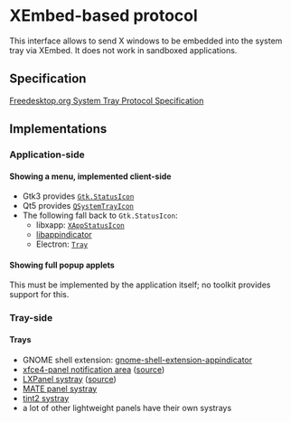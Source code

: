 # XEmbed-based protocol

This interface allows to send X windows to be embedded into the system tray via XEmbed. It does not work in sandboxed applications.

## Specification

[Freedesktop.org System Tray Protocol Specification](https://specifications.freedesktop.org/systemtray-spec/0.3/)

## Implementations

### Application-side

#### Showing a menu, implemented client-side

* Gtk3 provides [`Gtk.StatusIcon`](https://docs.gtk.org/gtk3/class.StatusIcon.html)
* Qt5 provides [`QSystemTrayIcon`](https://doc.qt.io/archives/qt-5.15/qsystemtrayicon.html)
* The following fall back to `Gtk.StatusIcon`:
  * libxapp: [`XAppStatusIcon`](https://projects.linuxmint.com/xapp/reference/XAppStatusIcon.html)
  * [libappindicator](https://launchpad.net/libappindicator)
  * Electron: [`Tray`](https://www.electronjs.org/docs/latest/api/tray?utm_source=chatgpt.com)

#### Showing full popup applets

This must be implemented by the application itself; no toolkit provides support for this.

### Tray-side

#### Trays

* GNOME shell extension: [gnome-shell-extension-appindicator](https://github.com/ubuntu/gnome-shell-extension-appindicator)
* [xfce4-panel notification area](https://docs.xfce.org/xfce/xfce4-panel/systray) ([source](https://github.com/xfce-mirror/xfce4-panel/blob/master/plugins/systray/systray-manager.c))
* [LXPanel systray](https://github.com/lxde/lxpanel) ([source](https://github.com/lxde/lxpanel/tree/master/src/systray))
* [MATE panel systray](https://github.com/mate-desktop/mate-panel)
* [tint2 systray](https://github.com/semplice/tint2)
* a lot of other lightweight panels have their own systrays



